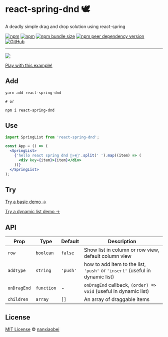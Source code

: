 # react-spring-dnd 🕊

A deadly simple drag and drop solution using react-spring

[![npm](https://img.shields.io/npm/v/react-spring-dnd.svg?style=flat-square)](https://www.npmjs.com/package/react-spring-dnd)
[![npm](https://img.shields.io/npm/dt/react-spring-dnd?style=flat-square)](https://www.npmtrends.com/react-spring-dnd)
[![npm bundle size](https://img.shields.io/bundlephobia/minzip/react-spring-dnd?style=flat-square)](https://bundlephobia.com/result?p=react-spring-dnd)
[![npm peer dependency version](https://img.shields.io/npm/dependency-version/react-spring-dnd/peer/react?style=flat-square)](https://github.com/facebook/react)
[![GitHub](https://img.shields.io/github/license/nanxiaobei/react-spring-dnd?style=flat-square)](https://github.com/nanxiaobei/react-spring-dnd/blob/master/LICENSE)

---

![](https://s3.jpg.cm/2020/07/19/U46bf.gif)

[Play with this example!](https://lnz70.csb.app/)

## Add

```shell script
yarn add react-spring-dnd

# or

npm i react-spring-dnd
```

## Use

```jsx
import SpringList from 'react-spring-dnd';

const App = () => (
  <SpringList>
    {'hello react spring dnd 👋⚛️🌀🦥'.split(' ').map((item) => (
      <div key={item}>{item}</div>
    ))}
  </SpringList>
);
```

## Try

[Try a basic demo →](https://codesandbox.io/s/react-spring-dnd-lnz70?file=/src/App.js)

[Try a dynamic list demo →](https://codesandbox.io/s/react-spring-dnd-dynamic-zbdk2?file=/src/App.js)

## API

| Prop        | Type       | Default  | Description                                                                  |
| ----------- | ---------- | -------- | ---------------------------------------------------------------------------- |
| `row`       | `boolean`  | `false`  | Show list in column or row view, default column view                         |
| `addType`   | `string`   | `'push'` | how to add item to the list, `'push'` or `'insert'` (useful in dynamic list) |
| `onDragEnd` | `function` | -        | `onDragEnd` callback, `(order) => void` (useful in dynamic list)             |
| `children`  | `array`    | `[]`     | An array of draggable items                                                  |

## License

[MIT License](https://github.com/nanxiaobei/react-spring-dnd/blob/master/LICENSE) © [nanxiaobei](https://mrlee.me/)
